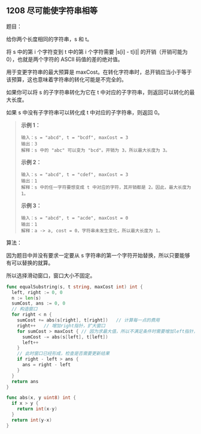 ## 1208 尽可能使字符串相等

题目：

给你两个长度相同的字符串，s 和 t。

将 s 中的第 i 个字符变到 t 中的第 i 个字符需要 |s[i] - t[i]| 的开销（开销可能为 0），也就是两个字符的 ASCII 码值的差的绝对值。

用于变更字符串的最大预算是 maxCost。在转化字符串时，总开销应当小于等于该预算，这也意味着字符串的转化可能是不完全的。

如果你可以将 s 的子字符串转化为它在 t 中对应的子字符串，则返回可以转化的最大长度。

如果 s 中没有子字符串可以转化成 t 中对应的子字符串，则返回 0。

> **示例 1：**
>
> ```
> 输入：s = "abcd", t = "bcdf", maxCost = 3
> 输出：3
> 解释：s 中的 "abc" 可以变为 "bcd"。开销为 3，所以最大长度为 3。
> ```
>
> **示例 2：**
>
> ```
> 输入：s = "abcd", t = "cdef", maxCost = 3
> 输出：1
> 解释：s 中的任一字符要想变成 t 中对应的字符，其开销都是 2。因此，最大长度为 1。
> ```
>
> **示例 3：**
>
> ```
> 输入：s = "abcd", t = "acde", maxCost = 0
> 输出：1
> 解释：a -> a, cost = 0，字符串未发生变化，所以最大长度为 1。
> ```



算法：

因为题目中并没有要求一定要从 s 字符串的第一个字符开始替换，所以只要能够有可以替换的就算。

所以选择滑动窗口，窗口大小不固定。

```go
func equalSubstring(s, t string, maxCost int) int {
  left, right := 0, 0
  n := len(s)
  sumCost, ans := 0, 0
  // 构造窗口
  for right < n {
    sumCost += abs(s[right], t[right])   // 计算每一点的费用
    right++   // 增加right指针，扩大窗口
    for sumCost > maxCost { // 因为求最大值，所以不满足条件时需要增加left指针，缩小窗口
      sumCost -= abs(s[left], t[left])
      left++
    }
    // 此时窗口已经形成，检查是否需要更新结果
    if right - left > ans {
      ans = right - left
    }
  }
  return ans
}

func abs(x, y uint8) int {
  if x > y {
    return int(x-y)
  }
  return int(y-x)
}
```

